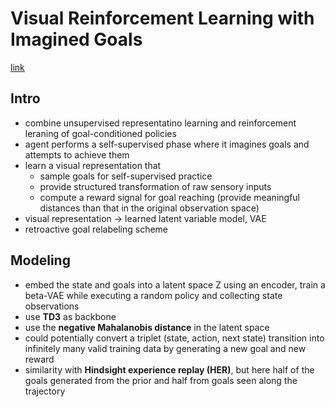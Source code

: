 # Visual Reinforcement Learning with Imagined Goals
[link](https://arxiv.org/pdf/1807.04742.pdf)

## Intro 

- combine unsupervised representatino learning and reinforcement leraning of goal-conditioned policies 
- agent performs a self-supervised phase where it imagines goals and attempts to achieve them 
- learn a visual representation that 
	- sample goals for self-supervised practice 
	- provide structured transformation of raw sensory inputs 
	- compute a reward signal for goal reaching (provide meaningful distances than that in the original observation space)
- visual representation -> learned latent variable model, VAE 
- retroactive goal relabeling scheme 

## Modeling 

- embed the state and goals into a latent space Z using an encoder, train a beta-VAE while executing a random policy and collecting state observations 
- use **TD3** as backbone 
- use the **negative Mahalanobis distance** in the latent space 
- could potentially convert a triplet (state, action, next state) transition into infinitely many valid training data by generating a new goal and new reward 
- similarity with **Hindsight experience replay (HER)**, but here half of the goals generated from the prior and half from goals seen along the trajectory 